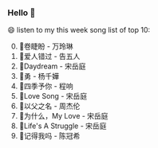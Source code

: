 

### Hello 👋

😄 listen to my this week song list of top 10:

0. 🌈卷睫盼 - 万玲琳
1. 🌈爱人错过 - 告五人
2. 🌈Daydream - 宋岳庭
3. 🌈勇 - 杨千嬅
4. 🌈四季予你 - 程响
5. 🌈Love Song - 宋岳庭
6. 🌈以父之名 - 周杰伦
7. 🌈为什么，My Love - 宋岳庭
8. 🌈Life's A Struggle - 宋岳庭
9. 🌈记得我吗 - 陈冠希

